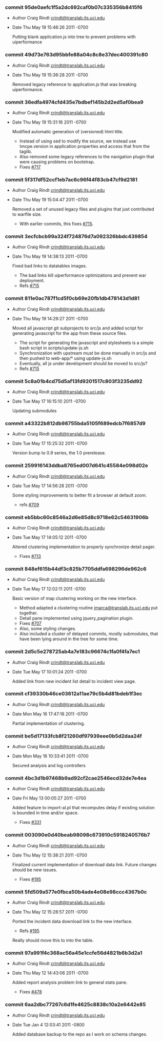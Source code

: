 ### commit 95de0aefc1f5a2dc692caf0b07c335356b8415f6
* Author Craig Rindt <crindt@translab.its.uci.edu>
* Date   Thu May 19 15:46:26 2011 -0700

    Putting blank application.js into tree to prevent problems with uiperformance

### commit 49d73e763d95bbfe88a04c8c8e37dec400391c80
* Author Craig Rindt <crindt@translab.its.uci.edu>
* Date   Thu May 19 15:36:28 2011 -0700

    Removed legacy reference to application.js that was breaking uiperformance.

### commit 36edfa4974cfd435e7bdbef145b2d2ed5af0bea9
* Author Craig Rindt <crindt@translab.its.uci.edu>
* Date   Thu May 19 15:31:16 2011 -0700

    Modified automatic generation of (versioned) html title.
    * Instead of using sed to modify the source, we instead use tmcpe.version in application properties and access that from the taglib.
    * Also removed some legacy references to the navigation plugin that were causing problems on bootstrap.
    * Fixes [#717](http://tracker.ctmlabs.net/issues/717)

### commit 5f317df52ccf1eb7ac6c96f44f83cb47cf9d2181
* Author Craig Rindt <crindt@translab.its.uci.edu>
* Date   Thu May 19 15:04:47 2011 -0700

    Removed a set of unused legacy files and plugins that just contributed to warfile size.
    * With earlier commits, this fixes [#715](http://tracker.ctmlabs.net/issues/715).

### commit 3ecfcbcb99a324f724876d7a092326bbdc439854
* Author Craig Rindt <crindt@translab.its.uci.edu>
* Date   Thu May 19 14:38:13 2011 -0700

    Fixed bad links to datatables images.
    * The bad links kill uiperformance optimizations and prevent war deployment.
    * Refs [#715](http://tracker.ctmlabs.net/issues/715)

### commit 811e0ac787f1cd5f0cb69e20fb1db478143d1d81
* Author Craig Rindt <crindt@translab.its.uci.edu>
* Date   Thu May 19 14:29:27 2011 -0700

    Moved all javascript git subprojects to src/js and added script for generating javascript for the app from these source files.
    
    * The script for generating the javascript and stylesheets is a simple bash script in scripts/update-js.sh
    * Synchronization with upstream must be done manually in src/js and then pushed to web-app/* using update-js.sh
    * Eventually, all js under development should be moved to src/js?
    * Refs [#715](http://tracker.ctmlabs.net/issues/715)

### commit 5c8a01b4cd75d5af13fd9201517c803f3235dd92
* Author Craig Rindt <crindt@translab.its.uci.edu>
* Date   Tue May 17 16:15:10 2011 -0700

    Updating submodules

### commit a43322b812db98755bda5105f689edcb7f6857d9
* Author Craig Rindt <crindt@translab.its.uci.edu>
* Date   Tue May 17 15:25:32 2011 -0700

    Version bump to 0.9 series, the 1.0 prerelease.

### commit 259916143ddba8765ed007d641c45584e098d02e
* Author Craig Rindt <crindt@translab.its.uci.edu>
* Date   Tue May 17 14:56:28 2011 -0700

    Some styling improvements to better fit a browser at default zoom.
    * refs [#709](http://tracker.ctmlabs.net/issues/709)

### commit eb5bbc60c8546a2d6e85d8c9718e62c54631906b
* Author Craig Rindt <crindt@translab.its.uci.edu>
* Date   Tue May 17 14:05:12 2011 -0700

    Altered clustering implementation to properly synchronize detail pager.
    * Fixes [#713](http://tracker.ctmlabs.net/issues/713)

### commit 848ef615b44df3c825b7705ddfa698296de962c6
* Author Craig Rindt <crindt@translab.its.uci.edu>
* Date   Tue May 17 12:02:11 2011 -0700

    Basic version of map clustering working on the new interface.
    
    * Method adapted a clustering routine jmarca@translab.its.uci.edu put together.
    * Detail pane implemented using jquery_pagination plugin.
    * Fixes [#707](http://tracker.ctmlabs.net/issues/707)
    * Also, some styling changes.
    * Also included a cluster of delayed commits, mostly submodules, that have been
      lying around in the tree for some time.

### commit 2d5c5e278725ab4a7e183c96674c1fa0f4fa7ec1
* Author Craig Rindt <crindt@translab.its.uci.edu>
* Date   Tue May 17 10:01:24 2011 -0700

    Added link from new incident list detail to incident view page.

### commit cf39330b46ce03612a11ae79c5b4d81bdeb1f3ec
* Author Craig Rindt <crindt@translab.its.uci.edu>
* Date   Mon May 16 17:47:18 2011 -0700

    Partial implementation of clustering.

### commit be5d17133fcb8f21260df97939eee0b5d2daa24f
* Author Craig Rindt <crindt@translab.its.uci.edu>
* Date   Mon May 16 10:33:41 2011 -0700

    Secured analysis and log controllers

### commit 4bc3d1b97468b9ad92cf2cae2546ecd32de7e4ea
* Author Craig Rindt <crindt@translab.its.uci.edu>
* Date   Fri May 13 00:05:27 2011 -0700

    Added feature to import-al.pl that recomputes delay if existing solution is bounded in time and/or space.
    * Fixes [#331](http://tracker.ctmlabs.net/issues/331)

### commit 003090e0d40beab98098c673910c5918240576b7
* Author Craig Rindt <crindt@translab.its.uci.edu>
* Date   Thu May 12 15:38:21 2011 -0700

    Finalized current implementation of download data link.  Future changes should be new issues.
    
    * Fixes [#195](http://tracker.ctmlabs.net/issues/195)

### commit 5fd509a577e0fbca50b4ade4e08e98ccc4367b0c
* Author Craig Rindt <crindt@translab.its.uci.edu>
* Date   Thu May 12 15:28:57 2011 -0700

    Ported the incident data download link to the new interface.
    * Refs [#195](http://tracker.ctmlabs.net/issues/195)
    
    Really should move this to into the table.

### commit 97a991f4c368ac56a45e1ccfe56d4821b6b3d2a1
* Author Craig Rindt <crindt@translab.its.uci.edu>
* Date   Thu May 12 14:43:06 2011 -0700

    Added report analysis problem link to general stats pane.
    * Fixes [#478](http://tracker.ctmlabs.net/issues/478)

### commit 6aa2dbc77267c6d1fe4625c8838c10a2e6442e85
* Author Craig Rindt <crindt@translab.its.uci.edu>
* Date   Tue Jan 4 12:03:41 2011 -0800

    Added database backup to the repo as I work on schema changes.
